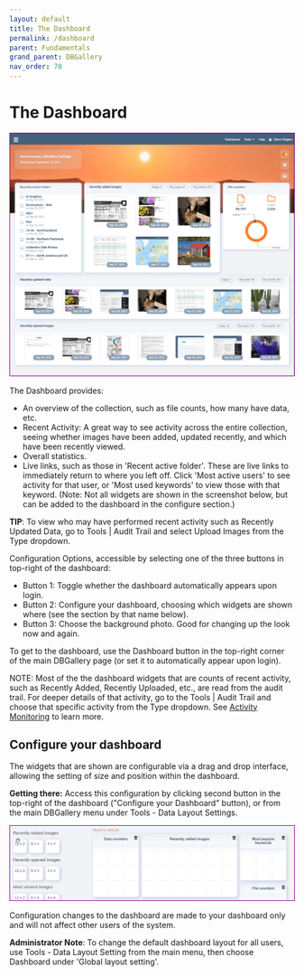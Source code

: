 ```yaml
---
layout: default
title: The Dashboard
permalink: /dashboard
parent: Fundamentals
grand_parent: DBGallery
nav_order: 70
---
```


# The Dashboard

<p><img style="border: 1px solid purple;" src="/assets/Dashboard.png" alt="Dashboard"/></p>

The Dashboard provides:
- An overview of the collection, such as file counts, how many have data, etc.
- Recent Activity: A great way to see activity across the entire collection, seeing whether images have been added, updated recently, and which have been recently viewed.
- Overall statistics.
- Live links, such as those in 'Recent active folder'.  These are live links to immediately return to where you left off.  Click 'Most active users' to see activity for that user, or 'Most used keywords' to view those with that keyword.  (Note: Not all widgets are shown in the screenshot below, but can be added to the dashboard in the configure section.)

**TIP**: To view who may have performed recent activity such as Recently Updated Data, go to Tools | Audit Trail and select Upload Images from the Type dropdown.

Configuration Options, accessible by selecting one of the three buttons in top-right of the dashboard:
- Button 1: Toggle whether the dashboard automatically appears upon login.
- Button 2: Configure your dashboard, choosing which widgets are shown where (see the section by that name below).
- Button 3: Choose the background photo. Good for changing up the look now and again.

To get to the dashboard, use the Dashboard button in the top-right corner of the main DBGallery page (or set it to automatically appear upon login). 

NOTE: Most of the the dashboard widgets that are counts of recent activity, such as Recently Added, Recently Uploaded, etc., are 
read from the audit trail.  For deeper details of that activity, go to the Tools | Audit Trail and choose that specific activity from the Type dropdown.  See <a href="https://dbgallery.com/activity-monitoring">Activity Monitoring</a> to learn more.

## Configure your dashboard
The widgets that are shown are configurable via a drag and drop interface, allowing the setting of size and position within the dashboard.  

**Getting there:** Access this configuration by clicking second button in the top-right of the dashboard ("Configure your Dashboard" button), or from the main DBGallery menu under Tools - Data Layout Settings.

<p><img style="border: 1px solid purple;" src="/assets/ui-settings-dashboard-example.gif" alt="Dashboard Configuration"/></p>

Configuration changes to the dashboard are made to your dashboard only and will not affect other users of the system.

**Administrator Note**: To change the default dashboard layout for all users, use Tools - Data Layout Setting from the main menu, then choose Dashboard under 'Global layout setting'.

